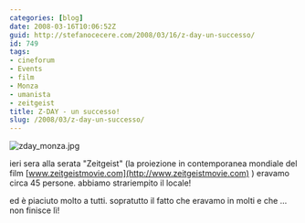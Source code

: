 ```yaml
---
categories: [blog]
date: 2008-03-16T10:06:52Z
guid: http://stefanocecere.com/2008/03/16/z-day-un-successo/
id: 749
tags:
- cineforum
- Events
- film
- Monza
- umanista
- zeitgeist
title: Z-DAY - un successo!
slug: /2008/03/z-day-un-successo/
---
```


![zday_monza.jpg](http://stefanocecere.com/wp-content/uploads/sites/3/2008/03/zday_monza.jpg)

ieri sera alla serata "Zeitgeist" (la proiezione in contemporanea mondiale del film [www.zeitgeistmovie.com](http://www.zeitgeistmovie.com) ) eravamo circa 45 persone. abbiamo strariempito il locale!
  
ed è piaciuto molto a tutti. sopratutto il fatto che eravamo in molti e che …non finisce lì!
